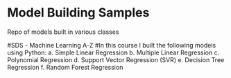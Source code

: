 # Model Building Samples
Repo of models built in various classes

#SDS - Machine Learning A-Z
#In this course I built the following models using Python:
a. Simple Linear Regression
b. Multiple Linear Regression
c. Polynomial Regression
d. Support Vector Regression (SVR)
e. Decision Tree Regression
f. Random Forest Regression

